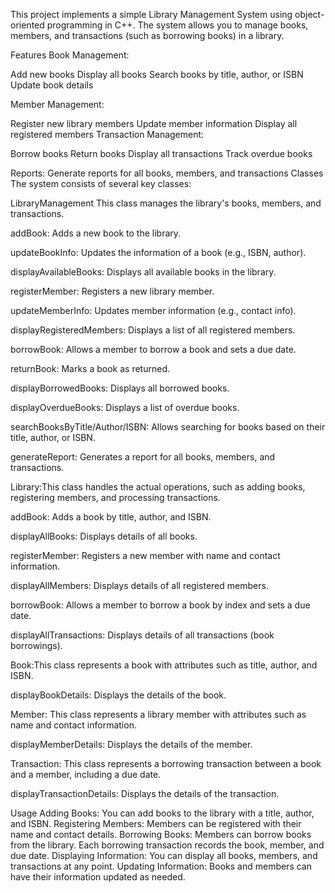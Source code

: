 This project implements a simple Library Management System using object-oriented programming in C++. The system allows you to manage books, members, and transactions (such as borrowing books) in a library.

Features
Book Management:

Add new books
Display all books
Search books by title, author, or ISBN
Update book details

Member Management:

Register new library members
Update member information
Display all registered members
Transaction Management:

Borrow books
Return books
Display all transactions
Track overdue books

Reports:
Generate reports for all books, members, and transactions
Classes
The system consists of several key classes:

LibraryManagement
This class manages the library's books, members, and transactions.

addBook: Adds a new book to the library.

updateBookInfo: Updates the information of a book (e.g., ISBN, author).

displayAvailableBooks: Displays all available books in the library.

registerMember: Registers a new library member.

updateMemberInfo: Updates member information (e.g., contact info).

displayRegisteredMembers: Displays a list of all registered members.

borrowBook: Allows a member to borrow a book and sets a due date.

returnBook: Marks a book as returned.

displayBorrowedBooks: Displays all borrowed books.

displayOverdueBooks: Displays a list of overdue books.

searchBooksByTitle/Author/ISBN: Allows searching for books based on their title, author, or ISBN.

generateReport: Generates a report for all books, members, and transactions.

Library:This class handles the actual operations, such as adding books, registering members, and processing transactions.

addBook: Adds a book by title, author, and ISBN.

displayAllBooks: Displays details of all books.

registerMember: Registers a new member with name and contact information.

displayAllMembers: Displays details of all registered members.

borrowBook: Allows a member to borrow a book by index and sets a due date.

displayAllTransactions: Displays details of all transactions (book borrowings).

Book:This class represents a book with attributes such as title, author, and ISBN.

displayBookDetails: Displays the details of the book.

Member: This class represents a library member with attributes such as name and contact information.

displayMemberDetails: Displays the details of the member.

Transaction: This class represents a borrowing transaction between a book and a member, including a due date.

displayTransactionDetails: Displays the details of the transaction.

Usage
Adding Books: You can add books to the library with a title, author, and ISBN.
Registering Members: Members can be registered with their name and contact details.
Borrowing Books: Members can borrow books from the library. Each borrowing transaction records the book, member, and due date.
Displaying Information: You can display all books, members, and transactions at any point.
Updating Information: Books and members can have their information updated as needed.
